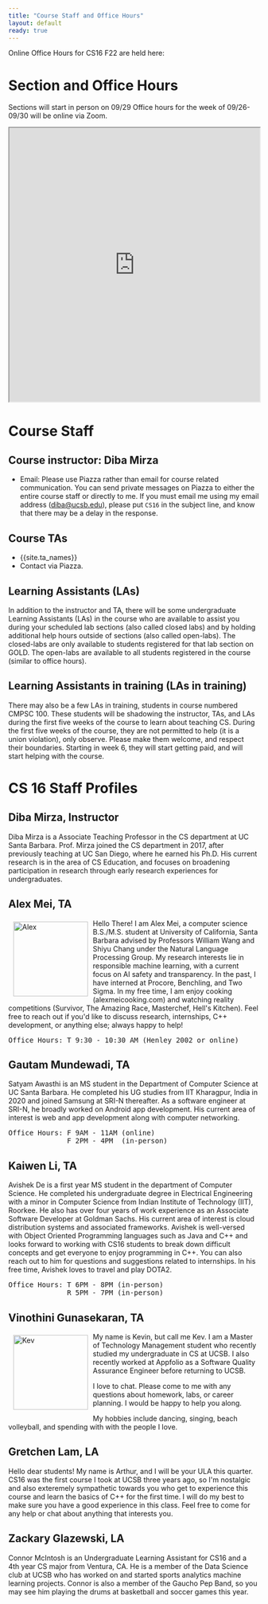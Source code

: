 ```yaml
---
title: "Course Staff and Office Hours"
layout: default
ready: true
---
```


Online Office Hours for CS16 F22 are held here: <TBD>

<style>
 iframe { width: 100%; height: 550px; }
</style>


# Section and Office Hours

Sections will start in person on 09/29
Office hours for the week of 09/26- 09/30 will be online via Zoom.

<iframe src="https://docs.google.com/spreadsheets/d/e/2PACX-1vRrjaOYKvrRqXLKtOe-P0YMuVp0MdAX01bgvnXdmUMZ9xZ7RDIiFM4kFjuxJblrTFha25zuqWDotREE/pubhtml?widget=true&amp;headers=false"></iframe>



# Course Staff<a name="staff"></a>

## Course instructor: Diba Mirza

* Email: Please use Piazza rather than email for course related communication.  You can send private messages on Piazza to either the entire course staff or directly to me. If you must email me using my email address (diba@ucsb.edu), please put `CS16` in the subject line, and know that there may be a delay in the response.


## Course TAs
* {{site.ta_names}}
* Contact via Piazza.

## Learning Assistants (LAs)
In addition to the instructor and TA, there will be some undergraduate Learning Assistants (LAs) in the course who are available to assist you during your scheduled lab sections (also called closed labs) and by holding additional help hours outside of sections (also called open-labs). The closed-labs are only available to students registered for that lab section on GOLD. The open-labs are available to all students registered in the course (similar to office hours).

## Learning Assistants in training (LAs in training)

There may also be a few LAs in training, students in course numbered CMPSC 100.  These students will be shadowing the instructor, TAs, and LAs during the first five weeks of the course to learn about teaching CS.  During the first five weeks of the course, they are not permitted to help (it is a union violation), only observe.  Please make them welcome, and respect their boundaries.  Starting in week 6, they will start getting paid, and will start helping with the course.

# CS 16 Staff Profiles

## Diba Mirza, Instructor

Diba Mirza is a Associate Teaching Professor in the CS department at UC Santa
Barbara.  Prof. Mirza joined the CS department in 2017, after
previously teaching at UC San Diego, where he earned his Ph.D.  His current
research is in the area of CS Education, and focuses
on broadening participation in research through early research experiences for undergraduates.

## Alex Mei, TA

<img src="../staff/CS16-F22-Alex-Mei.JPG" alt="Alex" width="150px" style="float: left; margin: 5px 10px 10px 10px;">
 
Hello There! I am Alex Mei, a computer science B.S./M.S. student at University of California, Santa Barbara advised by Professors William Wang and Shiyu Chang under the Natural Language Processing Group. My research interests lie in responsible machine learning, with a current focus on AI safety and transparency. In the past, I have interned at Procore, Benchling, and Two Sigma. In my free time, I am enjoy cooking (alexmeicooking.com) and watching reality competitions (Survivor, The Amazing Race, Masterchef, Hell's Kitchen). Feel free to reach out if you'd like to discuss research, internships, C++ development, or anything else; always happy to help! 

<pre>
Office Hours: T 9:30 - 10:30 AM (Henley 2002 or online)
</pre>

## Gautam Mundewadi, TA

Satyam Awasthi is an MS student in the Department of Computer Science at UC Santa Barbara. He completed his UG studies from IIT Kharagpur, India in 2020 and joined Samsung at SRI-N thereafter. As a software engineer at SRI-N, he broadly worked on Android app development. His current area of interest is web and app development along with computer networking.
<pre>
Office Hours: F 9AM - 11AM (online)
              F 2PM - 4PM  (in-person)
</pre>

## Kaiwen Li, TA

Avishek De is a first year MS student in the department of Computer Science. He completed his undergraduate degree in Electrical Engineering with a minor in Computer Science from Indian Institute of Technology (IIT), Roorkee. He also has over four years of work experience as an Associate Software Developer at Goldman Sachs. His current area of interest is cloud distribution systems and associated frameworks. Avishek is well-versed with Object Oriented Programming languages such as Java and C++ and looks forward to working with CS16 students to break down difficult concepts and get everyone to enjoy programming in C++. You can also reach out to him for questions and suggestions related to internships. In his free time, Avishek loves to travel and play DOTA2.
<pre>
Office Hours: T 6PM - 8PM (in-person)
              R 5PM - 7PM (in-person)
</pre>


## Vinothini Gunasekaran, TA

<img src="https://ucsb-cs16.github.io/f21/info/staff/CS16-F21-Kev.JPG" alt="Kev" width="150px" style="float: left; margin: 5px 10px 10px 10px;">

My name is Kevin, but call me Kev. I am a Master of Technology Management student who recently studied my undergraduate in CS at UCSB. I also recently worked at Appfolio as a Software Quality Assurance Engineer before returning to UCSB. 

I love to chat. Please come to me with any questions about homework, labs, or career planning. I would be happy to help you along.

My hobbies include dancing, singing, beach volleyball, and spending with with the people I love. 


## Gretchen Lam, LA


 Hello dear students! My name is Arthur, and I will be your ULA this quarter. CS16 was the first course I took at UCSB three years ago, so I'm nostalgic and also exteremely sympathetic towards you who get to experience this course and learn the basics of C++ for the first time. I will do my best to make sure you have a good experience in this class. Feel free to come for any help or chat about anything that interests you.



## Zackary Glazewski, LA

Connor McIntosh is an Undergraduate Learning Assistant for CS16
and a 4th year CS major from Ventura, CA. He is a member of the
Data Science club at UCSB who has worked on and started sports analytics
machine learning projects. Connor is also a member of the Gaucho Pep Band,
so you may see him playing the drums at basketball and soccer games this year.


